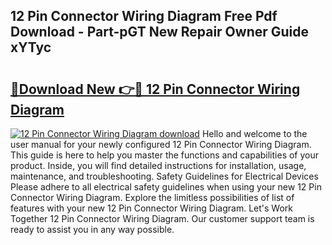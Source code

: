 ## 12 Pin Connector Wiring Diagram Free Pdf Download - Part-pGT New Repair Owner Guide xYTyc

# <h2><a href="http://dfr9g2.blite.top/?on=12+Pin+Connector+Wiring+Diagram">🔗Download New 👉🔴 12 Pin Connector Wiring Diagram</a></h2>

[![12 Pin Connector Wiring Diagram download](https://i.imgur.com/lujVjoI.png)](http://dfr9g2.blite.top/?on=12+Pin+Connector+Wiring+Diagram)
Hello and welcome to the user manual for your newly configured 12 Pin Connector Wiring Diagram. This guide is here to help you master the functions and capabilities of your product. Inside, you will find detailed instructions for installation, usage, maintenance, and troubleshooting. Safety Guidelines for Electrical Devices Please adhere to all electrical safety guidelines when using your new 12 Pin Connector Wiring Diagram. Explore the limitless possibilities of list of features with your new 12 Pin Connector Wiring Diagram. Let's Work Together 12 Pin Connector Wiring Diagram. Our customer support team is ready to assist you in any way possible.
